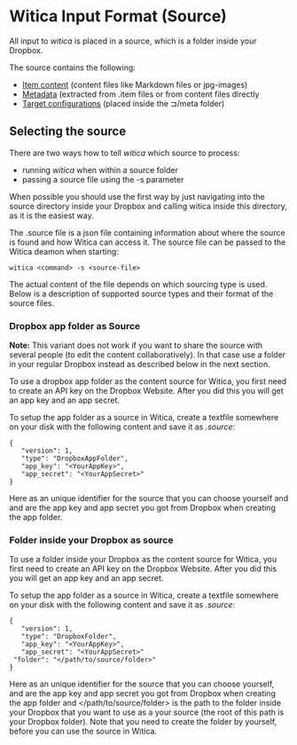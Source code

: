 # Witica Input Format (Source)

All input to *witica* is placed in a source, which is a folder inside your Dropbox.

The source contains the following:

* [Item content](!./content) (content files like Markdown files or jpg-images)
* [Metadata](!./metadata) (extracted from .item files or from content files directly
* [Target configurations](!doc/target) (placed inside the ⊐/meta folder)

## Selecting the source

There are two ways how to tell *witica* which source to process: 
* running *witica* when within a source folder
* passing a source file using the -s parameter

When possible you should use the first way by just navigating into the source directory inside your Dropbox and calling witica inside this directory, as it is the easiest way.

The .source file is a json file containing information about where the source is found and how Witica can access it. The source file can be passed to the Witica deamon when starting:

	witica <command> -s <source-file>

The actual content of the file depends on which sourcing type is used. Below is a description of supported source types and their  format of the source files.

### Dropbox app folder as Source

**Note:** This variant does not work if you want to share the source with several people (to edit the content collaboratively). In that case use a folder in your regular Dropbox instead as described below in the next section.

To use a dropbox app folder as the content source for Witica, you first need to create an API key on the Dropbox Website. After you did this you will get an app key and an app secret.

To setup the app folder as a source in Witica, create a textfile somewhere on your disk with the following content and save it as *<YourSourceId>.source*:

	{
	   "version": 1,
	   "type": "DropboxAppFolder",
	   "app_key": "<YourAppKey>",
	   "app_secret": "<YourAppSecret>"
	}

Here <YourSourceId> as an unique identifier for the source that you can choose yourself and <YourAppKey> and <YourAppSecret> are the app key and app secret you got from Dropbox when creating the app folder.

### Folder inside your Dropbox as source

To use a folder inside your Dropbox as the content source for Witica, you first need to create an API key on the Dropbox Website. After you did this you will get an app key and an app secret.

To setup the app folder as a source in Witica, create a textfile somewhere on your disk with the following content and save it as *<YourSourceId>.source*:

	{
	   "version": 1,
	   "type": "DropboxFolder",
	   "app_key": "<YourAppKey>",
	   "app_secret": "<YourAppSecret>"
     "folder": "</path/to/source/folder>"
	}

Here <YourSourceId> as an unique identifier for the source that you can choose yourself, <YourAppKey> and <YourAppSecret> are the app key and app secret you got from Dropbox when creating the app folder and </path/to/source/folder> is the path to the folder inside your Dropbox that you want to use as a your source (the root of this path is your Dropbox folder). Note that you need to create the folder by yourself, before you can use the source in Witica.